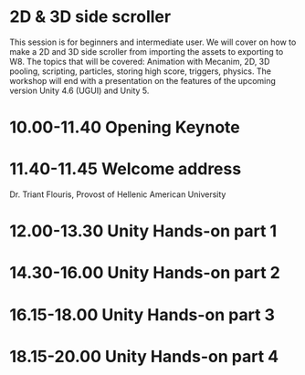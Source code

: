 # 2D & 3D side scroller

This session is for beginners and intermediate user. We will cover on how to make a 2D and 3D side scroller from importing the assets to exporting to W8. The topics that will be covered: Animation with Mecanim, 2D, 3D pooling, scripting, particles, storing high score, triggers, physics. The workshop will end with a presentation on the features of the upcoming version Unity 4.6 (UGUI) and Unity 5.

# 10.00-11.40	Opening Keynote

# 11.40-11.45	Welcome address

Dr. Triant Flouris, Provost of Hellenic American University

# 12.00-13.30	Unity Hands-on part 1

# 14.30-16.00	Unity Hands-on part 2

# 16.15-18.00	Unity Hands-on part 3

# 18.15-20.00	Unity Hands-on part 4